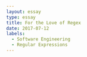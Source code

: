 ```yaml
---
layout: essay
type: essay
title: For the Love of Regex
date: 2017-07-12
labels:
  - Software Engineering
  - Regular Expressions
---
```

